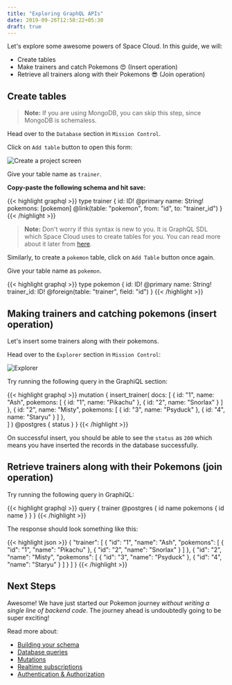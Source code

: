 ```yaml
---
title: "Exploring GraphQL APIs"
date: 2019-09-26T12:58:22+05:30
draft: true
---
```


Let's explore some awesome powers of Space Cloud. In this guide, we will:

- Create tables
- Make trainers and catch Pokemons 😍 (Insert operation)
- Retrieve all trainers along with their Pokemons 😎 (Join operation)

## Create tables

> **Note:** If you are using MongoDB, you can skip this step, since MongoDB is schemaless.

Head over to the `Database` section in `Mission Control`.

Click on `Add table` button to open this form:

![Create a project screen](/images/screenshots/add-table.png)

Give your table name as `trainer`.

**Copy-paste the following schema and hit save:**

{{< highlight graphql >}}
type trainer {
  id: ID! @primary
  name: String!
  pokemons: [pokemon] @link(table: "pokemon", from: "id", to: "trainer_id")
}
{{< /highlight >}}

> **Note:** Don't worry if this syntax is new to you. It is GraphQL SDL which Space Cloud uses to create tables for you. You can read more about it later from [here](/essentials/data-modelling).

Similarly, to create a `pokemon` table, click on `Add Table` button once again.

Give your table name as `pokemon`.

{{< highlight graphql >}}
type pokemon {
  id: ID! @primary
  name: String!
  trainer_id: ID! @foreign(table: "trainer", field: "id")
}
{{< /highlight >}}


## Making trainers and catching pokemons (insert operation)

Let's insert some trainers along with their pokemons.

Head over to the `Explorer` section in `Mission Control`:

![Explorer](/images/screenshots/explorer.png)

Try running the following query in the GraphiQL section:

{{< highlight graphql >}}
mutation {
  insert_trainer(
    docs: [
      { 
        id: "1",
        name: "Ash",
        pokemons: [
          { id: "1", name: "Pikachu" },
          { id: "2", name: "Snorlax" }
        ] 
      },
      { 
        id: "2",
        name: "Misty",
        pokemons: [
          { id: "3", name: "Psyduck" },
          { id: "4", name: "Staryu" }
        ] 
      },      
    ]
  ) @postgres {
    status
  }
}
{{< /highlight >}}

On successful insert, you should be able to see the `status` as `200` which means you have inserted the records in the database successfully.

## Retrieve trainers along with their Pokemons (join operation) 

Try running the following query in GraphiQL:

{{< highlight graphql >}}
query {
  trainer @postgres {
    id
    name
    pokemons {
      id
      name
    }
  }
}
{{< /highlight >}}

The response should look something like this:

{{< highlight json >}}
{
  "trainer": [
    {
      "id": "1",
      "name": "Ash",
      "pokemons": [
        {
          "id": "1",
          "name": "Pikachu"
        },
        {
          "id": "2",
          "name": "Snorlax"
        }
      ]
    },
    {
      "id": "2",
      "name": "Misty",
      "pokemons": [
        {
          "id": "3",
          "name": "Psyduck"
        },
        {
          "id": "4",
          "name": "Staryu"
        }
      ]
    }
  ]
}
{{< /highlight >}}

## Next Steps

Awesome! We have just started our Pokemon journey _without writing a single line of backend code_. The journey ahead is undoubtedly going to be super exciting!

Read more about:

- [Building your schema](/essentials/data-modelling)
- [Database queries](/essentials/queries)
- [Mutations](/essentials/mutations)
- [Realtime subscriptions](/essentials/subscriptions)
- [Authentication & Authorization](/auth)